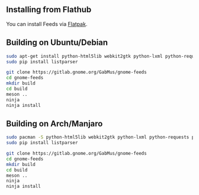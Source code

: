 ## Installing from Flathub

You can install Feeds via [Flatpak](https://flathub.org/apps/details/org.gabmus.gnome-feeds).

## Building on Ubuntu/Debian

```bash
sudo apt-get install python-html5lib webkit2gtk python-lxml python-requests
sudo pip install listparser 

git clone https://gitlab.gnome.org/GabMus/gnome-feeds
cd gnome-feeds
mkdir build
cd build
meson ..
ninja
ninja install
```

## Building on Arch/Manjaro

```bash
sudo pacman -S python-html5lib webkit2gtk python-lxml python-requests python-pip python-gobject python-feedparser
sudo pip install listparser 

git clone https://gitlab.gnome.org/GabMus/gnome-feeds
cd gnome-feeds
mkdir build
cd build
meson ..
ninja
ninja install
```
